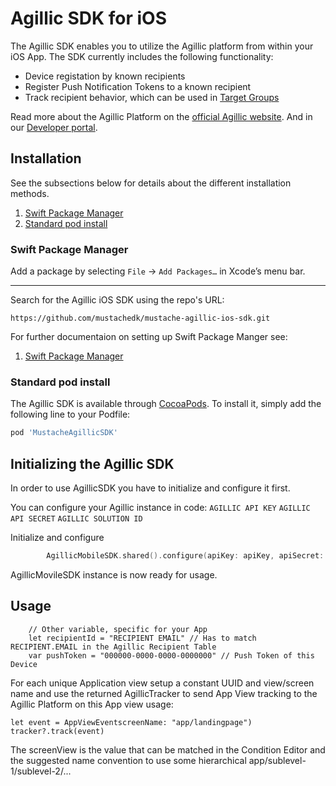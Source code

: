 # Agillic SDK for iOS

The Agillic SDK enables you to utilize the Agillic platform from within your iOS App. 
The SDK currently includes the following functionality:

 * Device registation by known recipients
 * Register Push Notification Tokens to a known recipient
 * Track recipient behavior, which can be used in [Target Groups](https://support.agillic.com/hc/en-gb/articles/360007001991-All-You-Need-to-Know-About-Target-Groups)
 
Read more about the Agillic Platform on the [official Agillic website](https://agillic.com).
And in our [Developer portal](https://developers.agillic.com).

## Installation

See the subsections below for details about the different installation methods.
1. [Swift Package Manager](README.md#swift-package-manager)
1. [Standard pod install](README.md#standard-pod-install)

### Swift Package Manager

Add a package by selecting `File` → `Add Packages…` in Xcode’s menu bar.

---

Search for the Agillic iOS SDK using the repo's URL:
```console
https://github.com/mustachedk/mustache-agillic-ios-sdk.git
```

For further documentaion on setting up Swift Package Manger see: 
1. [Swift Package Manager](docs/SwiftPackageManager.md)

### Standard pod install

The Agillic SDK is available through [CocoaPods](https://cocoapods.org). 
To install it, simply add the following line to your Podfile:

```ruby
pod 'MustacheAgillicSDK'
```

## Initializing the Agillic SDK

In order to use AgillicSDK you have to initialize and configure it first.

You can configure your Agillic instance in code:
``AGILLIC API KEY``
``AGILLIC API SECRET``
``AGILLIC SOLUTION ID``



Initialize and configure
```swift
        AgillicMobileSDK.shared().configure(apiKey: apiKey, apiSecret: apiSecret, solutionId: solutionId)
```

AgillicMovileSDK instance is now ready for usage.



        
 



## Usage


        // Other variable, specific for your App
        let recipientId = "RECIPIENT EMAIL" // Has to match RECIPIENT.EMAIL in the Agillic Recipient Table
        var pushToken = "000000-0000-0000-0000000" // Push Token of this Device


For each unique Application view setup a constant UUID and view/screen name and use the returned AgillicTracker to send App View tracking to the Agillic Platform on this App view usage:

```
let event = AppViewEventscreenName: "app/landingpage")
tracker?.track(event)
```
The screenView is the value that can be matched in the Condition Editor and the suggested name convention to use some hierarchical app/sublevel-1/sublevel-2/...

